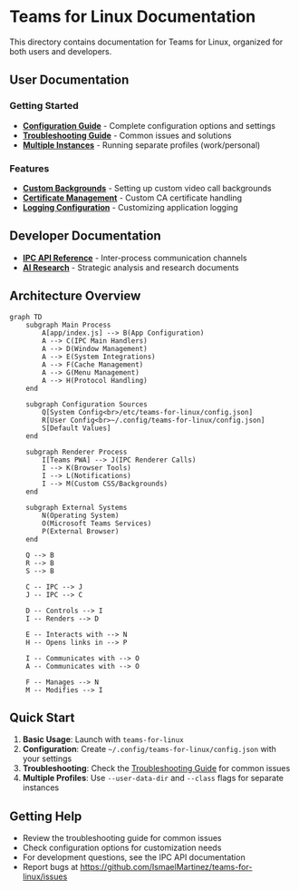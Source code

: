 # Teams for Linux Documentation

This directory contains documentation for Teams for Linux, organized for both users and developers.

## User Documentation

### Getting Started
- **[Configuration Guide](configuration.md)** - Complete configuration options and settings
- **[Troubleshooting Guide](knowledge-base.md)** - Common issues and solutions
- **[Multiple Instances](multiple-instances.md)** - Running separate profiles (work/personal)

### Features
- **[Custom Backgrounds](custom-backgrounds.md)** - Setting up custom video call backgrounds
- **[Certificate Management](certificate.md)** - Custom CA certificate handling
- **[Logging Configuration](log-config.md)** - Customizing application logging

## Developer Documentation
- **[IPC API Reference](ipc-api.md)** - Inter-process communication channels
- **[AI Research](ai-research/)** - Strategic analysis and research documents

## Architecture Overview

```mermaid
graph TD
    subgraph Main Process
        A[app/index.js] --> B(App Configuration)
        A --> C(IPC Main Handlers)
        A --> D(Window Management)
        A --> E(System Integrations)
        A --> F(Cache Management)
        A --> G(Menu Management)
        A --> H(Protocol Handling)
    end

    subgraph Configuration Sources
        Q[System Config<br>/etc/teams-for-linux/config.json]
        R[User Config<br>~/.config/teams-for-linux/config.json]
        S[Default Values]
    end

    subgraph Renderer Process
        I[Teams PWA] --> J(IPC Renderer Calls)
        I --> K(Browser Tools)
        I --> L(Notifications)
        I --> M(Custom CSS/Backgrounds)
    end

    subgraph External Systems
        N(Operating System)
        O(Microsoft Teams Services)
        P(External Browser)
    end

    Q --> B
    R --> B
    S --> B

    C -- IPC --> J
    J -- IPC --> C

    D -- Controls --> I
    I -- Renders --> D

    E -- Interacts with --> N
    H -- Opens links in --> P

    I -- Communicates with --> O
    A -- Communicates with --> O

    F -- Manages --> N
    M -- Modifies --> I
```

## Quick Start

1. **Basic Usage**: Launch with `teams-for-linux`
2. **Configuration**: Create `~/.config/teams-for-linux/config.json` with your settings
3. **Troubleshooting**: Check the [Troubleshooting Guide](knowledge-base.md) for common issues
4. **Multiple Profiles**: Use `--user-data-dir` and `--class` flags for separate instances

## Getting Help

- Review the troubleshooting guide for common issues
- Check configuration options for customization needs
- For development questions, see the IPC API documentation
- Report bugs at https://github.com/IsmaelMartinez/teams-for-linux/issues